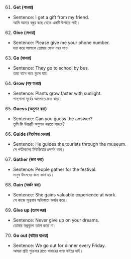 61. **Get (পাওয়া)**  
- Sentence: I get a gift from my friend.  
  আমি আমার বন্ধুর কাছ থেকে একটি উপহার পাই।

62. **Give (দেওয়া)**  
- Sentence: Please give me your phone number.  
  দয়া করে আমাকে তোমার ফোন নম্বর দাও।

63. **Go (যাওয়া)**  
- Sentence: They go to school by bus.  
  তারা বাসে করে স্কুলে যায়।

64. **Grow (বড় হওয়া)**  
- Sentence: Plants grow faster with sunlight.  
  গাছপালা সূর্যের আলোতে দ্রুত বাড়ে।

65. **Guess (অনুমান করা)**  
- Sentence: Can you guess the answer?  
  তুমি কি উত্তরটি অনুমান করতে পারবে?

66. **Guide (নির্দেশনা দেওয়া)**  
- Sentence: He guides the tourists through the museum.  
  সে পর্যটকদের মিউজিয়াম প্রদর্শন করে।

67. **Gather (জমা করা)**  
- Sentence: People gather for the festival.  
  মানুষ উৎসবের জন্য জমা হয়।

68. **Gain (অর্জন করা)**  
- Sentence: She gains valuable experience at work.  
  সে কাজে মূল্যবান অভিজ্ঞতা অর্জন করে।

69. **Give up (ত্যাগ করা)**  
- Sentence: Never give up on your dreams.  
  তোমার স্বপ্নগুলো ত্যাগ করো না।

70. **Go out (বাইরে যাওয়া)**  
- Sentence: We go out for dinner every Friday.  
  আমরা প্রতি শুক্রবার রাতে খাবারের জন্য বাইরে যাই।
